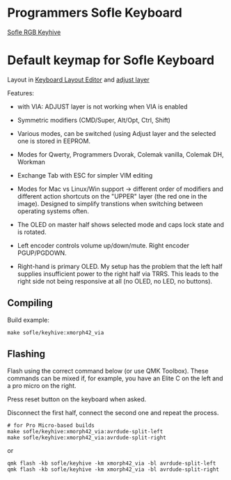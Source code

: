 # Programmers Sofle Keyboard

[Sofle RGB Keyhive](https://keyhive.xyz/shop/sofle)


# Default keymap for Sofle Keyboard

Layout in [Keyboard Layout Editor](http://www.keyboard-layout-editor.com/#/gists/76efb423a46cbbea75465cb468eef7ff) and [adjust layer](http://www.keyboard-layout-editor.com/#/gists/4bcf66f922cfd54da20ba04905d56bd4)


Features:

- with VIA: ADJUST layer is not working when VIA is enabled
- Symmetric modifiers (CMD/Super, Alt/Opt, Ctrl, Shift)
- Various modes, can be switched (using Adjust layer and the selected one is stored in EEPROM.
- Modes for Qwerty, Programmers Dvorak, Colemak vanilla, Colemak DH, Workman
- Exchange Tab with ESC for simpler VIM editing
- Modes for Mac vs Linux/Win support -> different order of modifiers and different action shortcuts on the "UPPER" layer (the red one in the image). Designed to simplify transtions when switching between operating systems often.
- The OLED on master half shows selected mode and caps lock state and is rotated.
- Left encoder controls volume up/down/mute. Right encoder PGUP/PGDOWN.

- Right-hand is primary OLED. My setup has the problem that the left half supplies insufficient power
to the right half via TRRS. This leads to the right side not being responsive at all (no OLED, no LED, no buttons).


## Compiling

Build example:

    make sofle/keyhive:xmorph42_via

## Flashing

Flash using the correct command below (or use QMK Toolbox). These commands can be mixed if, for 
example, you have an Elite C on the left and a pro micro on the right.

Press reset button on the keyboard when asked.

Disconnect the first half, connect the second one and repeat the process.

    # for Pro Micro-based builds
    make sofle/keyhive:xmorph42_via:avrdude-split-left
    make sofle/keyhive:xmorph42_via:avrdude-split-right

or 

    qmk flash -kb sofle/keyhive -km xmorph42_via -bl avrdude-split-left
    qmk flash -kb sofle/keyhive -km xmorph42_via -bl avrdude-split-right


